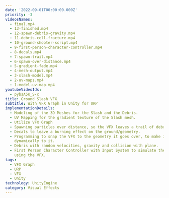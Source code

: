 ```yaml
---
date: '2022-09-01T00:00:00.000Z'
priority: -3
videosNames:
  - final.mp4
  - 13-finished.mp4
  - 12-spawn-debris-gravity.mp4
  - 11-debris-cell-fracture.mp4
  - 10-ground-shooter-script.mp4
  - 9-first-person-character-controller.mp4
  - 8-decals.mp4
  - 7-spawn-trail.mp4
  - 6-spawn-over-distance.mp4
  - 5-gradient-fade.mp4
  - 4-mesh-output.mp4
  - 3-slash-model.mp4
  - 2-uv-maps.mp4
  - 1-model-uv-map.mp4
youtubeVideoIds:
  - pybsA5K_S-c
title: Ground Slash VFX
subtitle: With VFX Graph in Unity for URP
implementationDetails:
  - Modeling of the 3D Meshes for the Slash and the Debris.
  - UV Mapping for the gradient texture of the Slash mesh.
  - Utilize VFX Graph
  - Spawning particles over distance, so the VFX leaves a trail of debris.
  - Decals to leave a burning effect on the ground/geometry.
  - Programming to snap the VFX to the geometry it goes over, to make it adjust
    dynamically to it.
  - Debris with random velocities, gravity and collision with plane.
  - First Person Character Controller with Input System to simulate the player
    using the VFX.
tags:
  - VFX Graph
  - URP
  - VFX
  - Unity
technology: UnityEngine
category: Visual Effects
---
```

